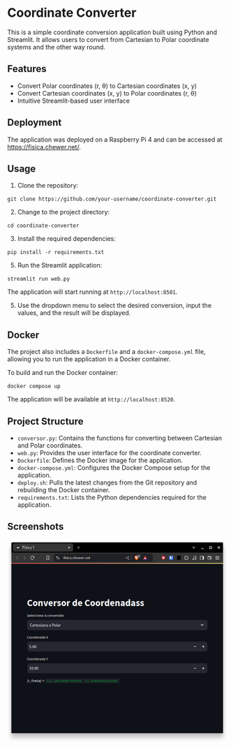 # Coordinate Converter

This is a simple coordinate conversion application built using Python and Streamlit. It allows users to convert from Cartesian to Polar coordinate systems and the other way round.


## Features

- Convert Polar coordinates (r, θ) to Cartesian coordinates (x, y)
- Convert Cartesian coordinates (x, y) to Polar coordinates (r, θ)
- Intuitive Streamlit-based user interface

## Deployment

The application was deployed on a Raspberry Pi 4 and can be accessed at https://fisica.chewer.net/.


## Usage

1. Clone the repository:
```
git clone https://github.com/your-username/coordinate-converter.git
```

2. Change to the project directory:
```
cd coordinate-converter
```

3. Install the required dependencies:
```
pip install -r requirements.txt
```

5. Run the Streamlit application:
```
streamlit run web.py
```

The application will start running at `http://localhost:8501`.

5. Use the dropdown menu to select the desired conversion, input the values, and the result will be displayed.

## Docker

The project also includes a `Dockerfile` and a `docker-compose.yml` file, allowing you to run the application in a Docker container.

To build and run the Docker container:
```
docker compose up
```

The application will be available at `http://localhost:8520`.

## Project Structure

- `conversor.py`: Contains the functions for converting between Cartesian and Polar coordinates.
- `web.py`: Provides the user interface for the coordinate converter.
- `Dockerfile`: Defines the Docker image for the application.
- `docker-compose.yml`: Configures the Docker Compose setup for the application.
- `deploy.sh`: Pulls the latest changes from the Git repository and rebuilding the Docker container.
- `requirements.txt`: Lists the Python dependencies required for the application.


## Screenshots
![](assets/screenshot.png)

